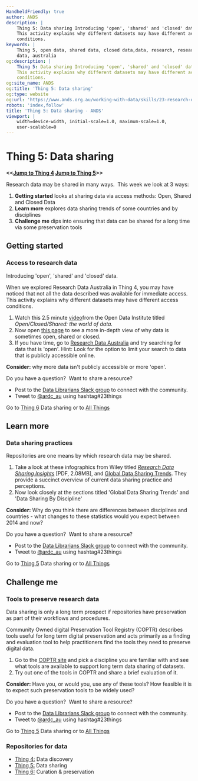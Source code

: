 ```yaml
---
HandheldFriendly: true
author: ANDS
description: |
    Thing 5: Data sharing Introducing 'open', 'shared' and 'closed' data.
    This activity explains why different datasets may have different access
    conditions.
keywords: |
    Thing 5, open data, shared data, closed data,data, research, research
    data, australia
og:description: |
    Thing 5: Data sharing Introducing 'open', 'shared' and 'closed' data.
    This activity explains why different datasets may have different access
    conditions.
og:site_name: ANDS
og:title: 'Thing 5: Data sharing'
og:type: website
og:url: 'https://www.ands.org.au/working-with-data/skills/23-research-data-things/all23/thing-5'
robots: 'index,follow'
title: 'Thing 5: Data sharing - ANDS'
viewport: |
    width=device-width, initial-scale=1.0, maximum-scale=1.0,
    user-scalable=0
---
```

# Thing 5: Data sharing

**<<[Jump to Thing 4](thing-4.md) [Jump to Thing 5](thing-6.md)>>**

Research data may be shared in many ways.  This week we look at 3 ways:

1.  **Getting started** looks at sharing data via access methods: Open,
    Shared and Closed Data
2.  **Learn more** explores data sharing trends of some countries and by
    disciplines
3.  **Challenge me** dips into ensuring that data can be shared for a
    long time via some preservation tools


## Getting started

### Access to research data

Introducing 'open', 'shared' and 'closed' data.

When we explored Research Data Australia in Thing 4, you may have
noticed that not all the data described was available for immediate
access. This activity explains why different datasets may have different
access conditions.

1.  Watch this 2.5 minute [video](https://vimeo.com/125783029)from the
    Open Data Institute titled *Open/Closed/Shared: the world of data.*
2.  Now open [this
    page](https://www.ands.org.au/working-with-data/articulating-the-value-of-open-data/open-data "Value of open data")
    to see a more in-depth view of why data is sometimes open, shared or
    closed.
3.  If you have time, go to [Research Data
    Australia](https://researchdata.ands.org.au) and try searching for
    data that is 'open'. Hint: Look for the option to limit your search
    to data that is publicly accessible online.

**Consider:** why more data isn't publicly accessible or more 'open'.

Do you have a question?  Want to share a resource?
- Post to the [Data Librarians Slack group](https://tiny.cc/data-librarians) to connect with the community.
- Tweet to [@ardc_au](https://twitter.com/ARDC_AU) using hashtag#23things

Go to [Thing 6](thing-6.md)
Data sharing or to [All Things](index.md)

## Learn more

### Data sharing practices

Repositories are one means by which research data may be shared.

1.  Take a look at these infographics from Wiley titled [*Research Data Sharing Insights*](http://www.acscinf.org/PDF/Giffi-%20Researcher%20Data%20Insights%20--%20Infographic%20FINAL%20REVISED.pdf) \[PDF, 2.08MB\], and [Global Data Sharing Trends](https://www.ands.org.au/__data/assets/pdf_file/0011/962282/Wiley-Global-Data-Sharing-Infographic-June-2017.pdf "Wiley - Global Data Sharing Trends"). They provide a succinct overview of current data sharing practice and perceptions.
2.  Now look closely at the sections titled 'Global Data Sharing Trends' and 'Data Sharing By Discipline'

**Consider:** Why do you think there are differences between disciplines
and countries - what changes to these statistics would you expect
between 2014 and now?

Do you have a question?  Want to share a resource?
- Post to the [Data Librarians Slack group](https://tiny.cc/data-librarians) to connect with the community.
- Tweet to [@ardc_au](https://twitter.com/ARDC_AU) using hashtag#23things

Go to [Thing 5](thing-5.md)
Data sharing or to [All Things](index.md)

## Challenge me
### Tools to preserve research data

Data sharing is only a long term prospect if repositories have
preservation as part of their workflows and procedures.

Community Owned digital Preservation Tool Registry (COPTR) describes
tools useful for long term digital preservation and acts primarily as a
finding and evaluation tool to help practitioners find the tools they
need to preserve digital data.

1.  Go to the [COPTR site](http://coptr.digipres.org/Main_Page) and pick
    a discipline you are familiar with and see what tools are available
    to support long term data sharing of datasets.
2.  Try out one of the tools in COPTR and share a brief evaluation of
    it.

**Consider:** Have you, or would you, use any of these tools? How
feasible it is to expect such preservation tools to be widely used?

Do you have a question?  Want to share a resource?
- Post to the [Data Librarians Slack group](https://tiny.cc/data-librarians) to connect with the community.
- Tweet to [@ardc_au](https://twitter.com/ARDC_AU) using hashtag#23things

Go to [Thing 5](thing-5.md)
Data sharing or to [All Things](index.md)

### Repositories for data

- [Thing 4:](thing-4.md) Data discovery
- [Thing 5:](thing-5.md) Data sharing
- [Thing 6:](thing-6.md) Curation & preservation
